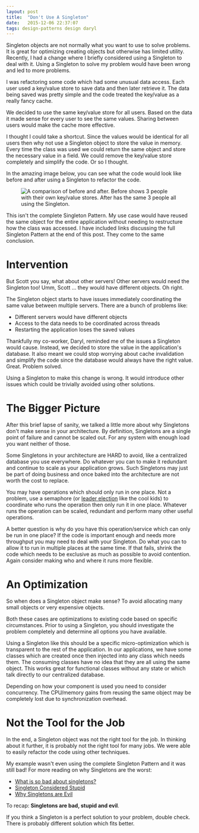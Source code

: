 ```yaml
---
layout: post
title:  "Don't Use A Singleton"
date:   2015-12-06 22:37:07
tags: design-patterns design daryl
---
```


Singleton objects are not normally what you want to use to solve problems. It is great for
optimizing creating objects but otherwise has limited utility. Recently, I
had a change where I briefly considered using a Singleton to deal with it.
Using a Singleton to solve my problem would have been wrong and led to more
problems.

I was refactoring some code which had some unusual data access. Each user used
a key/value store to save data and then later retrieve it. The data being saved
was pretty simple and the code treated the key/value as a really fancy cache.

We decided to use the same key/value store for all users. Based on the data it
made sense for every user to see the same values. Sharing between users would
make the cache more effective.

I thought I could take a shortcut. Since the values would be identical for all
users then why not use a Singleton object to store the value in memory. Every time
the class was used we could return the same object and store the necessary value
in a field. We could remove the key/value store completely and simplify the code.
Or so I thought.

In the amazing image below, you can see what the code would look like before and
after using a Singleton to refactor the code.

<figure class="image-center">
	<img
		title="Before everyone works alone, after it is a party!"
		alt="A comparison of before and after. Before shows 3 people with their own key/value stores. After has the same 3 people all using the Singleton."
		src="{{ site.url }}/images/singletons-before-after.JPG" />
</figure>

<div class="disclaimer">
This isn't the complete Singleton Pattern. My use case would have reused the same
object for the entire application without needing to restructure how the class was
accessed. I have included links discussing the full Singleton Pattern at the end
of this post. They come to the same conclusion.
</div>

Intervention
===============================================================================

But Scott you say, what about other servers! Other servers
would need the Singleton too! Umm, Scott ... they would have different objects.
Oh right.

The Singleton object starts to have issues immediately coordinating the same value
between multiple servers. There are a bunch of problems like:

* Different servers would have different objects
* Access to the data needs to be coordinated across threads
* Restarting the application loses the saved values

Thankfully my co-worker, Daryl, reminded me of the issues a Singleton would
cause. Instead, we decided to store the value in the application's database.
It also meant we could stop worrying about cache invalidation and simplify the
code since the database would always have the right value. Great. Problem solved.

Using a Singleton to make this change is wrong. It would introduce other
issues which could be trivially avoided using other solutions.

The Bigger Picture
===============================================================================

After this brief lapse of sanity, we talked a little more about why Singletons
don't make sense in your architecture. By definition, Singletons are a single
point of failure and cannot be scaled out. For any system with enough load
you want neither of those.

Some Singletons in your architecture are HARD to avoid, like a centralized
database you use everywhere. Do whatever you can to make it redundant and
continue to scale as your application grows. Such Singletons may just be part
of doing business and once baked into the architecture are not worth the cost
to replace.

You may have operations which should only run in one place. Not a problem,
use a semaphore (or [leader election][leader] like the cool kids) to coordinate
who runs the operation then only run it in one place. Whatever runs the
operation can be scaled, redundant and perform many other useful operations.

A better question is why do you have this operation/service which can only be
run in one place? If the code is important enough and needs more throughput you
may need to deal with your Singleton. Do what you can to allow it to run in
multiple places at the same time. If that fails, shrink the code which needs to
be exclusive as much as possible to avoid contention. Again consider making who
and where it runs more flexible.

An Optimization
===============================================================================

So when does a Singleton object make sense? To avoid allocating many small objects or
very expensive objects.

Both these cases are optimizations to existing code based
on specific circumstances. Prior to using a Singleton, you should investigate the
problem completely and determine all options you have available.

Using a Singleton like this should be a specific micro-optimization which is
transparent to the rest of the application. In our applications, we have some
classes which are created once then injected into any class which needs them.
The consuming classes have no idea that they are all using the same object.
This works great for functional classes without any state or which talk directly
to our centralized database.

Depending on how your component is
used you need to consider concurrency. The CPU/memory gains from reusing the
same object may be completely lost due to synchronization overhead.

Not the Tool for the Job
===============================================================================

In the end, a Singleton object was not the right tool for the job. In
thinking about it further, it is probably not the right tool for many jobs.
We were able to easily refactor the code using other techniques.

My example wasn't even using the complete Singleton Pattern and it was still bad!
For more reading on why Singletons are the worst:

* [What is so bad about singletons?][bad]
* [Singleton Considered Stupid][stupid]
* [Why Singletons are Evil][evil]

To recap: **Singletons are bad, stupid and evil**.

If you think a Singleton is a perfect solution to your problem, double check.
There is probably different solution which fits better.

[leader]: https://en.wikipedia.org/wiki/Leader_election
[bad]: http://stackoverflow.com/questions/137975/what-is-so-bad-about-singletons
[stupid]: https://sites.google.com/site/steveyegge2/singleton-considered-stupid
[evil]: http://blogs.msdn.com/b/scottdensmore/archive/2004/05/25/140827.aspx
